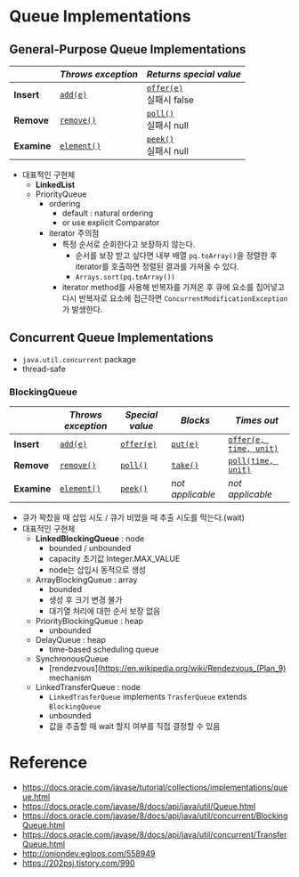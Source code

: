 # Queue Implementations

## General-Purpose Queue Implementations

|             | *Throws exception*                                           | *Returns special value*                                      |
| ----------- | ------------------------------------------------------------ | ------------------------------------------------------------ |
| **Insert**  | [`add(e)`](https://docs.oracle.com/javase/8/docs/api/java/util/Queue.html#add-E-) | [`offer(e)`](https://docs.oracle.com/javase/8/docs/api/java/util/Queue.html#offer-E-)<br />실패시 false |
| **Remove**  | [`remove()`](https://docs.oracle.com/javase/8/docs/api/java/util/Queue.html#remove--) | [`poll()`](https://docs.oracle.com/javase/8/docs/api/java/util/Queue.html#poll--)<br />실패시 null |
| **Examine** | [`element()`](https://docs.oracle.com/javase/8/docs/api/java/util/Queue.html#element--) | [`peek()`](https://docs.oracle.com/javase/8/docs/api/java/util/Queue.html#peek--)<br />실패시 null |

* 대표적인 구현체
  * **LinkedList**
  * PriorityQueue
    * ordering
      * default : natural ordering
      * or use explicit Comparator
    * iterator 주의점
      * 특정 순서로 순회한다고 보장하지 않는다.
        * 순서를 보장 받고 싶다면 내부 배열 `pq.toArray()`을 정렬한 후 iterator를 호출하면 정렬된 결과를 가져올 수 있다.
        *  `Arrays.sort(pq.toArray())`
      * iterator method를 사용해 반복자를 가져온 후 큐에 요소를 집어넣고 다시 반복자로 요소에 접근하면 `ConcurrentModificationException`가 발생한다.

## Concurrent Queue Implementations

* `java.util.concurrent` package
* thread-safe

### BlockingQueue

|             | *Throws exception*                                           | *Special value*                                              | *Blocks*                                                     | *Times out*                                                  |
| ----------- | ------------------------------------------------------------ | ------------------------------------------------------------ | ------------------------------------------------------------ | ------------------------------------------------------------ |
| **Insert**  | [`add(e)`](https://docs.oracle.com/javase/8/docs/api/java/util/concurrent/BlockingQueue.html#add-E-) | [`offer(e)`](https://docs.oracle.com/javase/8/docs/api/java/util/concurrent/BlockingQueue.html#offer-E-) | [`put(e)`](https://docs.oracle.com/javase/8/docs/api/java/util/concurrent/BlockingQueue.html#put-E-) | [`offer(e, time, unit)`](https://docs.oracle.com/javase/8/docs/api/java/util/concurrent/BlockingQueue.html#offer-E-long-java.util.concurrent.TimeUnit-) |
| **Remove**  | [`remove()`](https://docs.oracle.com/javase/8/docs/api/java/util/concurrent/BlockingQueue.html#remove-java.lang.Object-) | [`poll()`](https://docs.oracle.com/javase/8/docs/api/java/util/concurrent/BlockingQueue.html#poll-long-java.util.concurrent.TimeUnit-) | [`take()`](https://docs.oracle.com/javase/8/docs/api/java/util/concurrent/BlockingQueue.html#take--) | [`poll(time, unit)`](https://docs.oracle.com/javase/8/docs/api/java/util/concurrent/BlockingQueue.html#poll-long-java.util.concurrent.TimeUnit-) |
| **Examine** | [`element()`](https://docs.oracle.com/javase/8/docs/api/java/util/Queue.html#element--) | [`peek()`](https://docs.oracle.com/javase/8/docs/api/java/util/Queue.html#peek--) | *not applicable*                                             | *not applicable*                                             |

* 큐가 꽉찼을 때 삽입 시도 / 큐가 비었을 때 추출 시도를 막는다.(wait)
* 대표적인 구현체
  * **LinkedBlockingQueue** : node
    * bounded / unbounded
    * capacity 초기값 Integer.MAX_VALUE
    * node는 삽입시 동적으로 생성
  * ArrayBlockingQueue : array
    * bounded
    * 생성 후 크기 변경 불가
    * 대기열 처리에 대한 순서 보장 없음
  * PriorityBlockingQueue : heap
    * unbounded
  * DelayQueue : heap
    * time-based scheduling queue
  * SynchronousQueue
    * [rendezvous](https://en.wikipedia.org/wiki/Rendezvous_(Plan_9) mechanism
  * LinkedTransferQueue : node
    * `LinkedTrasferQueue` implements `TrasferQueue` extends `BlockingQueue`
    * unbounded
    * 값을 추출할 때 wait 할지 여부를 직접 결정할 수 있음

# Reference

* https://docs.oracle.com/javase/tutorial/collections/implementations/queue.html
* https://docs.oracle.com/javase/8/docs/api/java/util/Queue.html
* https://docs.oracle.com/javase/8/docs/api/java/util/concurrent/BlockingQueue.html
* https://docs.oracle.com/javase/8/docs/api/java/util/concurrent/TransferQueue.html
* http://oniondev.egloos.com/558949
* https://202psj.tistory.com/990